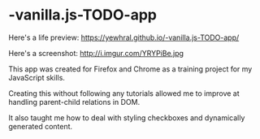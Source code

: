 # -vanilla.js-TODO-app

Here's a life preview: https://yewhral.github.io/-vanilla.js-TODO-app/

Here's a screenshot: http://i.imgur.com/YRYPiBe.jpg

This app was created for Firefox and Chrome as a training project for my JavaScript skills.

Creating this without following any tutorials allowed me to improve at handling parent-child relations in DOM.

It also taught me how to deal with styling checkboxes and dynamically generated content.